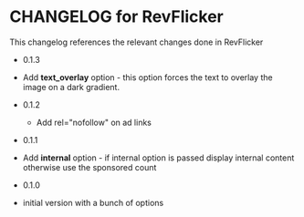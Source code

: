 CHANGELOG for RevFlicker
========================

This changelog references the relevant changes done in RevFlicker

* 0.1.3

 * Add **text_overlay** option - this option forces the text to overlay the image on a dark gradient.

* 0.1.2

  * Add rel="nofollow" on ad links

* 0.1.1

 * Add **internal** option - if internal option is passed display internal content otherwise use the sponsored count

* 0.1.0

 * initial version with a bunch of options
